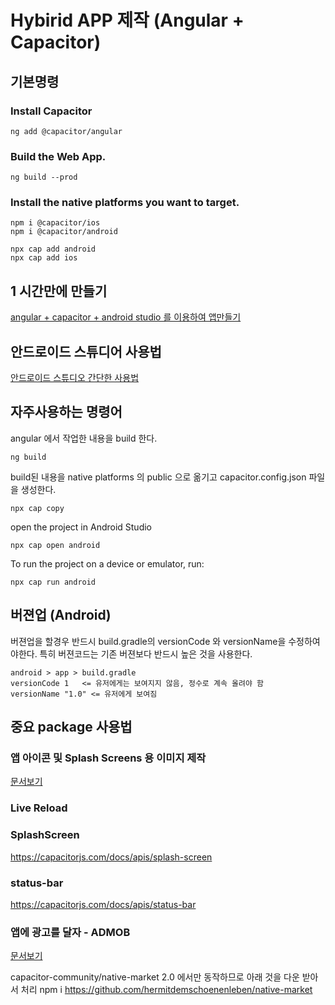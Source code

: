 # Hybirid APP 제작 (Angular + Capacitor)
## 기본명령

### Install Capacitor
```
ng add @capacitor/angular
```
### Build the Web App.
```
ng build --prod
```
### Install the native platforms you want to target.
```
npm i @capacitor/ios
npm i @capacitor/android
```
```
npx cap add android
npx cap add ios
```

## 1 시간만에 만들기
[angular + capacitor + android studio 를 이용하여 앱만들기](build-app-in-1hour.md)

## 안드로이드 스튜디어 사용법
[안드로이드 스튜디오 간단한 사용법](android.md)

## 자주사용하는 명령어
angular 에서 작업한 내용을 build 한다.
```
ng build
```
build된 내용을 native platforms 의 public 으로 옮기고 capacitor.config.json 파일을 생성한다.
```
npx cap copy
```
open the project in Android Studio
```
npx cap open android
```
To run the project on a device or emulator, run:
```
npx cap run android
```


## 버젼업 (Android)
버젼업을 할경우 반드시 build.gradle의 versionCode 와 versionName을 수정하여야한다. 특히 버젼코드는 기존 버젼보다 반드시 높은 것을 사용한다.
```
android > app > build.gradle
versionCode 1   <= 유저에게는 보여지지 않음, 정수로 계속 올려야 함
versionName "1.0" <= 유저에게 보여짐
```




## 중요 package 사용법

### 앱 아이콘 및 Splash Screens 용 이미지 제작
[문서보기](package-creating-splash-screens-and-icons.md)

### Live Reload

### SplashScreen
https://capacitorjs.com/docs/apis/splash-screen

### status-bar
https://capacitorjs.com/docs/apis/status-bar


### 앱에 광고를 달자 - ADMOB
[문서보기](package-admob.md)


capacitor-community/native-market  2.0 에서만 동작하므로 아래 것을 다운 받아서 처리
npm i https://github.com/hermitdemschoenenleben/native-market


